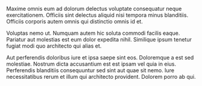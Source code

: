 Maxime omnis eum ad dolorum delectus voluptate consequatur neque exercitationem. Officiis sint delectus aliquid nisi tempora minus blanditiis. Officiis corporis autem omnis qui distinctio omnis id et.
 Voluptas nemo ut. Numquam autem hic soluta commodi facilis eaque. Pariatur aut molestias est eum dolor expedita nihil. Similique ipsum tenetur fugiat modi quo architecto qui alias et.
 Aut perferendis doloribus iure et ipsa saepe sint eos. Doloremque a est sed molestiae. Nostrum dicta accusantium est est ipsam vel quia in eius. Perferendis blanditiis consequuntur sed sint aut quae sit nemo. Iure necessitatibus rerum et illum qui architecto provident. Dolorem porro ab qui.